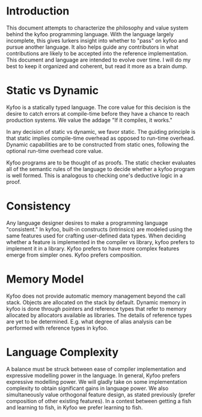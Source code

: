# Introduction
This document attempts to characterize the philosophy and value system behind the kyfoo programming language. With the language
largely incomplete, this gives lurkers insight into whether to "pass" on kyfoo and pursue another language. It also helps guide any contributors in what contributions are likely to be accepted into the reference implementation. This document and language are intended to evolve over time. I will do my best to keep it organized and coherent, but read it more as a brain dump.

# Static vs Dynamic
Kyfoo is a statically typed language. The core value for this decision is the desire to catch errors at compile-time before they have a chance to reach production systems. We value the addage "If it compiles, it works."

In any decision of static vs dynamic, we favor static. The guiding principle is that static implies compile-time overhead as opposed to run-time overhead. Dynamic capabilities are to be constructed from static ones, following the optional run-time overhead core value.

Kyfoo programs are to be thought of as proofs. The static checker evaluates all of the semantic rules of the language to decide whether a kyfoo program is well formed. This is analogous to checking one's deductive logic in a proof.

# Consistency
Any language designer desires to make a programming language "consistent." In kyfoo, built-in constructs (intrinsics) are modeled using the same features used for crafting user-defined data types. When deciding whether a feature is implemented in the compiler vs library, kyfoo prefers to implement it in a library. Kyfoo prefers to have more complex features emerge from simpler ones. Kyfoo prefers composition.

# Memory Model
Kyfoo does not provide automatic memory management beyond the call stack. Objects are allocated on the stack by default. Dynamic memory in kyfoo is done through pointers and reference types that refer to memory allocated by allocators available as libraries. The details of reference types are yet to be determined. E.g. what degree of alias analysis can be performed with reference types in kyfoo.

# Language Complexity
A balance must be struck between ease of compiler implementation and expressive modelling power in the language. In general, Kyfoo prefers expressive modelling power. We will gladly take on some implementation complexity to obtain significant gains in language power. We also simultaneously value orthogonal feature design, as stated previously (prefer composition of other existing features). In a contest between getting a fish and learning to fish, in Kyfoo we prefer learning to fish.

